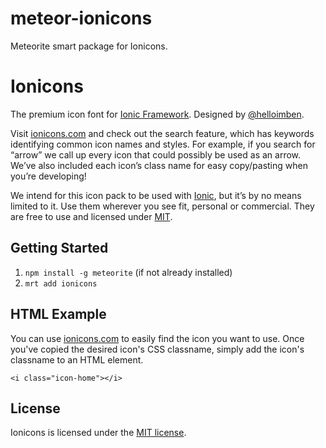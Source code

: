 meteor-ionicons
===================

Meteorite smart package for Ionicons.

# Ionicons

The premium icon font for [Ionic Framework](http://ionicframework.com/). Designed by [@helloimben](https://twitter.com/helloimben).

Visit [ionicons.com](http://ionicons.com) and  check out the search feature, which has keywords identifying common icon names and styles. For example, if you search for “arrow” we call up every icon that could possibly be used as an arrow. We’ve also included each icon’s class name for easy copy/pasting when you’re developing!

We intend for this icon pack to be used with [Ionic](http://ionicframework.com/), but it’s by no means limited to it. Use them wherever you see fit, personal or commercial. They are free to use and licensed under [MIT](http://opensource.org/licenses/MIT).


## Getting Started

1. `npm install -g meteorite` (if not already installed)
2. `mrt add ionicons`


## HTML Example

You can use [ionicons.com](http://ionicons.com) to easily find the icon you want to use. Once you've copied the desired icon's CSS classname, simply add the icon's classname to an HTML element.

    <i class="icon-home"></i>


## License

Ionicons is licensed under the [MIT license](http://opensource.org/licenses/MIT).